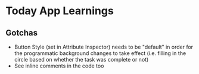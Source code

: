 #  Today App Learnings

## Gotchas
* Button Style (set in Attribute Inspector) needs to be "default" in order for the programmatic background changes to take effect (i.e. filling in the circle based on whether the task was complete or not)
* See inline comments in the code too
